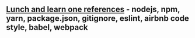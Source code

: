 ## [Lunch and learn one references](https://github.com/bimone/LUNCH_ONE.md) - nodejs, npm, yarn, package.json, gitignore, eslint, airbnb code style, babel, webpack